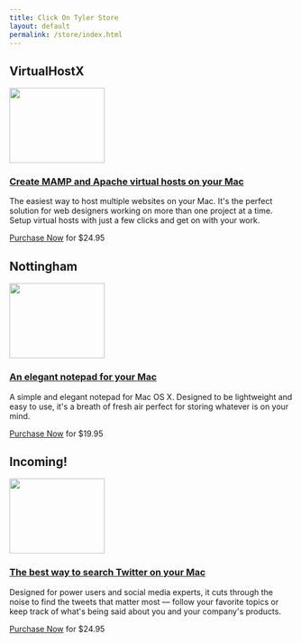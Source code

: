 ```yaml
---
title: Click On Tyler Store
layout: default
permalink: /store/index.html
---
```

<div class='mac-apps' id='bd'> 
	<div class='yui-gd band1'> 
		<h2>VirtualHostX</h2> 
	    <div class='yui-u first left'> 
			<a href='/virtualhostx/'><img src='{{ site.cdn_url }}/images/virtualhostx-band1.png' height='133' width='169' /></a> 
	    </div> 
	    <div class='yui-u left'> 
			<h3><a href='/virtualhostx/'>Create MAMP and Apache virtual hosts on your Mac</a></h3> 
			<p>The easiest way to host multiple websites on your Mac. It's the perfect solution for web designers working on more than one project at a time. Setup virtual hosts with just a few clicks and get on with your work.</p> 
			<p><a href='https://sites.fastspring.com/clickontyler/instant/virtualhostx'>Purchase Now</a> for $24.95</p> 
	    </div> 
	</div> 
    <div class='yui-gd band1'> 
        <h2>Nottingham</h2> 
        <div class='yui-u first left'> 
            <a href='/nottingham/'><img src='{{ site.cdn_url }}/images/nottingham-band1.png' height='133' width='169' /></a> 
        </div> 
        <div class='yui-u left'> 
            <h3><a href='/nottingham/'>An elegant notepad for your Mac</a></h3> 
            <p>A simple and elegant notepad for Mac OS X. Designed to be lightweight and easy to use, it's a breath of fresh air perfect for storing whatever is on your mind.</p> 
            <p><a href='https://sites.fastspring.com/clickontyler/instant/nottingham'>Purchase Now</a> for $19.95</p> 
        </div> 
    </div> 
	<div class='yui-gd band1'> 
		<h2>Incoming!</h2> 
	    <div class='yui-u first left'> 
			<a href='/incoming/'><img src='{{ site.cdn_url }}/images/incoming-band1.png' height='133' width='169' /></a> 
	    </div> 
	    <div class='yui-u left'> 
			<h3><a href='/incoming/'>The best way to search Twitter on your Mac</a></h3> 
			<p>Designed for power users and social media experts, it cuts through the noise to find the tweets that matter most &mdash; follow your favorite topics or keep track of what's being said about you and your company's products.</p> 
			<p><a href='https://sites.fastspring.com/clickontyler/instant/incoming'>Purchase Now</a> for $24.95</p> 
	    </div> 
	</div> 
</div>